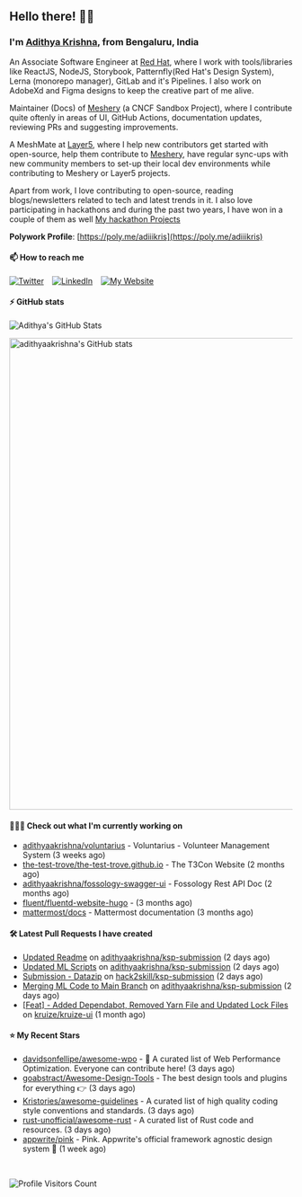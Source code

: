 ## Hello there! 👋🏻
  
### I'm [Adithya Krishna](https://adithyaakrishna.github.io/), from <b>Bengaluru, India</b></br>

An Associate Software Engineer at [Red Hat](https://www.redhat.com), where I work with tools/libraries like ReactJS, NodeJS, Storybook, Patternfly(Red Hat's Design System), Lerna (monorepo manager), GitLab and it's Pipelines. I also work on AdobeXd and Figma designs to keep the creative part of me alive.

Maintainer (Docs) of [Meshery](https://github.com/meshery) (a CNCF Sandbox Project), where I contribute quite oftenly in areas of UI, GitHub Actions, documentation updates, reviewing PRs and suggesting improvements.

A MeshMate at [Layer5](https://layer5.io), where I help new contributors get started with open-source, help them contribute to [Meshery](https://github.com/meshery), have regular sync-ups with new community members to set-up their local dev environments while contributing to Meshery or Layer5 projects.

Apart from work, I love contributing to open-source, reading blogs/newsletters related to tech and latest trends in it. I also love participating in hackathons and during the past two years, I have won in a couple of them as well [My hackathon Projects](http://bit.ly/adikris-hackathons)

**Polywork Profile**: [https://poly.me/adiiikris](https://poly.me/adiiikris)

#### 📫 How to reach me

[![Twitter](https://img.shields.io/badge/-@adii_kris-%231DA1F2?style=for-the-badge&logo=twitter&logoColor=ffffff)](https://twitter.com/adii_kris) &ensp;
[![LinkedIn](https://img.shields.io/badge/-Adithya%20Krishna-%230A67C3?style=for-the-badge&logo=linkedin&logoColor=ffffff)](https://www.linkedin.com/in/adiiikris/) &ensp;
[![My Website](https://img.shields.io/badge/-My%20Website-%230A67C3?style=for-the-badge)](https://adithyaakrishna.github.io/)


#### ⚡️ GitHub stats

![Adithya's GitHub Stats](https://github-readme-stats.vercel.app/api?username=adithyaakrishna&show_icons=true&hide_border=true&title_color=fff&icon_color=79ff97&text_color=9f9f9f&bg_color=151515)


<a href="https://quine.sh/profile/adithyaakrishna"><img src="https://stats.quine.sh/adithyaakrishna/github?simple=true" alt="adithyaakrishna's GitHub stats" width="840px"></a>

#### 🧑🏻‍💻 Check out what I'm currently working on

- [adithyaakrishna/voluntarius](https://github.com/adithyaakrishna/voluntarius) - Voluntarius - Volunteer Management System (3 weeks ago)
- [the-test-trove/the-test-trove.github.io](https://github.com/the-test-trove/the-test-trove.github.io) - The T3Con Website (2 months ago)
- [adithyaakrishna/fossology-swagger-ui](https://github.com/adithyaakrishna/fossology-swagger-ui) - Fossology Rest API Doc (2 months ago)
- [fluent/fluentd-website-hugo](https://github.com/fluent/fluentd-website-hugo) -  (3 months ago)
- [mattermost/docs](https://github.com/mattermost/docs) - Mattermost documentation  (3 months ago)

#### 🛠 Latest Pull Requests I have created

- [Updated Readme](https://github.com/adithyaakrishna/ksp-submission/pull/3) on [adithyaakrishna/ksp-submission](https://github.com/adithyaakrishna/ksp-submission) (2 days ago)
- [Updated ML Scripts](https://github.com/adithyaakrishna/ksp-submission/pull/2) on [adithyaakrishna/ksp-submission](https://github.com/adithyaakrishna/ksp-submission) (2 days ago)
- [Submission - Datazip](https://github.com/hack2skill/ksp-submission/pull/30) on [hack2skill/ksp-submission](https://github.com/hack2skill/ksp-submission) (2 days ago)
- [Merging ML Code to Main Branch](https://github.com/adithyaakrishna/ksp-submission/pull/1) on [adithyaakrishna/ksp-submission](https://github.com/adithyaakrishna/ksp-submission) (2 days ago)
- [[Feat] - Added Dependabot, Removed Yarn File and Updated Lock Files](https://github.com/kruize/kruize-ui/pull/29) on [kruize/kruize-ui](https://github.com/kruize/kruize-ui) (1 month ago)

#### ⭐ My Recent Stars

- [davidsonfellipe/awesome-wpo](https://github.com/davidsonfellipe/awesome-wpo) - :pencil: A curated list of Web Performance Optimization. Everyone can contribute here! (3 days ago)
- [goabstract/Awesome-Design-Tools](https://github.com/goabstract/Awesome-Design-Tools) - The best design tools and plugins for everything 👉 (3 days ago)
- [Kristories/awesome-guidelines](https://github.com/Kristories/awesome-guidelines) - A curated list of high quality coding style conventions and standards. (3 days ago)
- [rust-unofficial/awesome-rust](https://github.com/rust-unofficial/awesome-rust) - A curated list of Rust code and resources. (3 days ago)
- [appwrite/pink](https://github.com/appwrite/pink) - Pink. Appwrite&#39;s official framework agnostic design system 🎨 (1 week ago)

<br> 

![Profile Visitors Count](https://profile-counter.glitch.me/adithyaakrishna/count.svg)
